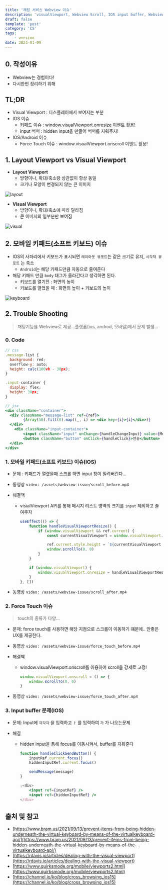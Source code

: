 ```yaml
---
title: '채팅 서비스 Webview 이슈'
description: 'visualViewport, Webview Scroll, IOS input buffer, Webview Force Touch'
draft: false
template: 'post'
category: 'CS'
tags:
    - version
date: 2023-01-09
---
```


## 0. 작성이유

-   Webview는 경험이다!
-   다시한번 정리하기 위해

## TL;DR

-   Visual Viewport : 디스플레이에서 보여지는 부분
-   IOS 이슈
    -   키패드 이슈 : window.visualViewport.onresize 이벤트 활용!
    -   input 버퍼 : hidden input을 만들어 버퍼를 지워주자!
-   IOS/Android 이슈
    -   Force Touch 이슈 : window.visualViewport.onscroll 이벤트 활용!

## 1. Layout Viewport vs Visual Viewport

-   **Layout Viewport**
    -   방향이나, 확대/축소랑 상관없이 항상 동일
    -   크기나 모양이 변경되지 않는 큰 이미지

![layout](/assets/webview-issue/layout.jpeg)

-   **Visual Viewport**
    -   방향이나, 확대/축소에 따라 달라짐
    -   큰 이미지의 일부분만 보여짐

![visual](/assets/webview-issue/visual.jpeg)

## 2. 모바일 키패드(소프트 키보드) 이슈

-   IOS의 사파리에서 키보드가 표시되면 `레이아웃 뷰포트`는 같은 크기로 유지, `시각적 뷰포트` 는 축소
    -   `Android`는 해당 키패드만큼 자동으로 줄여준다
-   해당 키패드 만큼 `body` 태그가 올라간다고 생각하면 된다.
    -   키보드를 열기전 : 화면의 높이
    -   키보드를 열었을 때 : 화면의 높이 + 키보드의 높이

![keyboard](/assets/webview-issue/keyboard.png)

## 2. Trouble Shooting

> 채팅기능을 Webview로 제공…플랫폼(ios, androd, 모바일)에서 문제 발생…

### 0. Code

```jsx
// css
.message-list {
  background: red;
  overflow-y: auto;
  height: calc(100vh - 30px);
}

.input-container {
  display: flex;
  height: 30px;
}

// jsx
<div className="container">
  <div className="message-list" ref={ref}>
        {Array(50).fill(0).map((_, i) => <div key={i}>{i}</div>)}
  </div>
	<div className="input-container">
        <input className="input" onChange={handleChangeInput} value={Message}/>
        <button className="button" onClick={handleClick}>전송</button>
  </div>
</div>
```

### 1. 모바일 키패드(소프트 키보드) 이슈(IOS)

-   문제 : 키패드가 열렸을때 스크롤 하면 input 창이 밀려버린다…
-   동영상
    `video: /assets/webview-issue/scroll_before.mp4`

-   해결책

    -   visialViewport API를 통해 메시지 리스트 영역의 크기를 `input` 제외하고 줄여주자

        ```jsx
        useEffect(() => {
            function handleVisualViewportResize() {
                if (window.visualViewport && ref.current) {
                    const currentVisualViewport = window.visualViewport.height

                    ref.current.style.height = `${currentVisualViewport - 30}px`
                    window.scrollTo(0, 0)
                }
            }

            if (window.visualViewport) {
                window.visualViewport.onresize = handleVisualViewportResize
            }
        }, [])
        ```

-   동영상
    `video: /assets/webview-issue/scroll_after.mp4`

### 2. Force Touch 이슈

> touch의 종류가 다양…

-   문제: force touch를 사용하면 해당 지점으로 스크롤이 이동하기 떄문에.. 안좋은 UX를 제공한다.
-   동영상
    `video: /assets/webview-issue/force_touch_before.mp4`

-   해결책

    -   window.visualViewport.onscroll를 이용하여 scroll을 강제로 고정!

        ```jsx
        window.visualViewport.onscroll = () => {
            window.scrollTo(0, 0)
        }
        ```

-   동영상
    `video: /assets/webview-issue/force_touch_after.mp4`

### 3. Input buffer 문제(IOS)

-   문제: Input에 `각각각` 을 입력하고 `ㅏ` 를 입력하여 `가` 가 나오는문제
-   해결

    -   hidden input을 통해 focus를 이동시켜서, buffer를 지워준다

        ```jsx
        function handleClickSendButton() {
            inputRef.current.focus()
            hiddenInputRef.current.focus()

            sendMessage(message)
        }

        ;<div>
            <input ref={inputRef} />
            <input ref={hiddenInputRef} />
        </div>
        ```

## 출처 및 참고

-   [https://www.bram.us/2021/09/13/prevent-items-from-being-hidden-underneath-the-virtual-keyboard-by-means-of-the-virtualkeyboard-api/](https://www.bram.us/2021/09/13/prevent-items-from-being-hidden-underneath-the-virtual-keyboard-by-means-of-the-virtualkeyboard-api/)
-   [https://rdavis.io/articles/dealing-with-the-visual-viewport](https://rdavis.io/articles/dealing-with-the-visual-viewport)
-   [https://www.quirksmode.org/mobile/viewports2.html](https://www.quirksmode.org/mobile/viewports2.html)
-   [https://channel.io/ko/blog/cross_browsing_ios15](https://channel.io/ko/blog/cross_browsing_ios15)
